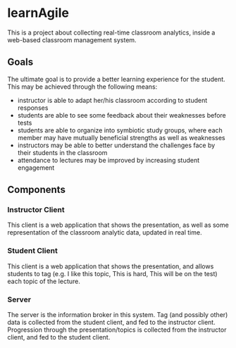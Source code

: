 # learnAgile

This is a project about collecting real-time classroom analytics, inside a web-based classroom management system.

## Goals

The ultimate goal is to provide a better learning experience for the student.  This may be achieved through the following means:

 - instructor is able to adapt her/his classroom according to student responses
 - students are able to see some feedback about their weaknesses before tests
 - students are able to organize into symbiotic study groups, where each member may have mutually beneficial strengths as well as weaknesses
 - instructors may be able to better understand the challenges face by their students in the classroom
 - attendance to lectures may be improved by increasing student engagement

## Components

### Instructor Client

This client is a web application that shows the presentation, as well as some representation of the classroom analytic data, updated in real time.

### Student Client

This client is a web application that shows the presentation, and allows students to tag (e.g. I like this topic, This is hard, This will be on the test) each topic of the lecture.

### Server

The server is the information broker in this system.  Tag (and possibly other) data is collected from the student client, and fed to the instructor client.  Progression through the presentation/topics is collected from the instructor client, and fed to the student client.
